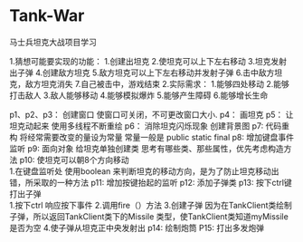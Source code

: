 # Tank-War
马士兵坦克大战项目学习


1.猜想可能要实现的功能：
                    1.创建出坦克
                    2.使坦克可以上下左右移动
                    3.坦克发射出子弹
                    4.创建敌方坦克
                    5.敌方坦克可以上下左右移动并发射子弹
                    6.击中敌方坦克，敌方坦克消失
                    7.自己被击中，游戏结束
2.实际需求：
          1.能够四处移动
          2.能够打击敌人
          3.敌人能够移动
          4.能够模拟爆炸
          5.能够产生障碍
          6.能够增长生命

p1、p2、p3： 创建窗口 使窗口可关闭，不可更改窗口大小.
p4： 画坦克
p5： 让坦克动起来  使用多线程不断重绘
p6： 消除坦克闪烁现象    创建背景图
p7:  代码重构  将经常需要改变的量设为常量
              常量一般是 public static final 
p8:  增加键盘事件监听
p9:  面向对象  给坦克单独创建类
     思考有哪些类、那些属性，优先考虑构造方法
p10: 使坦克可以朝8个方向移动  
     1.在键盘监听处 使用boolean 来判断坦克的移动方向，是为了防止坦克移动出错，所采取的一种方法
p11: 增加按键抬起的监听
p12: 添加子弹类
p13: 按下ctrl键打出子弹   
     1.按下ctrl 响应按下事件
     2.调用fire（）方法
     3.创建子弹
     因为在TankClient类绘制子弹，所以返回TankClient类下的Missile 类型，使TankClient类知道myMissile是否为空
     4.使子弹从坦克正中央发射出
p14: 绘制炮筒
P15: 打出多发炮弹
